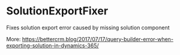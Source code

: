 # SolutionExportFixer
Fixes solution export error caused by missing solution component

More: https://bettercrm.blog/2017/07/17/query-builder-error-when-exporting-solution-in-dynamics-365/
